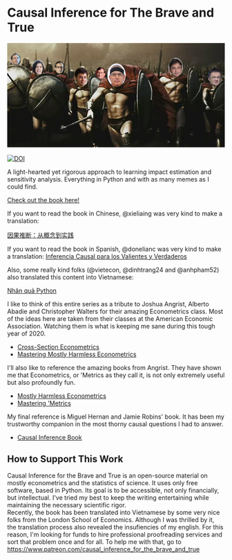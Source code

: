 # Causal Inference for The Brave and True

![img](./causal-inference-for-the-brave-and-true/data/img/brave-and-true.png)

[![DOI](https://zenodo.org/badge/255903310.svg)](https://zenodo.org/badge/latestdoi/255903310)

A light-hearted yet rigorous approach to learning impact estimation and sensitivity analysis. Everything in Python and with as many memes as I could find.

[Check out the book here!](https://matheusfacure.github.io/python-causality-handbook/landing-page.html)

If you want to read the book in Chinese, @xieliaing was very kind to make a translation:

[因果推断：从概念到实践](https://github.com/xieliaing/CausalInferenceIntro)

If you want to read the book in Spanish, @donelianc was very kind to make a translation:
[Inferencia Causal para los Valientes y Verdaderos](https://github.com/donelianc/introduccion-inferencia-causal)

Also, some really kind folks (@vietecon, @dinhtrang24 and @anhpham52) also translated this content into Vietnamese:

[Nhân quả Python](https://github.com/vietecon/NhanQuaPython)

I like to think of this entire series as a tribute to Joshua Angrist, Alberto Abadie and Christopher Walters for their amazing Econometrics class. Most of the ideas here are taken from their classes at the American Economic Association. Watching them is what is keeping me sane during this tough year of 2020.
* [Cross-Section Econometrics](https://www.aeaweb.org/conference/cont-ed/2017-webcasts)
* [Mastering Mostly Harmless Econometrics](https://www.aeaweb.org/conference/cont-ed/2020-webcasts)

I'll also like to reference the amazing books from Angrist. They have shown me that Econometrics, or 'Metrics as they call it, is not only extremely useful but also profoundly fun.

* [Mostly Harmless Econometrics](https://www.mostlyharmlesseconometrics.com/)
* [Mastering 'Metrics](https://www.masteringmetrics.com/)

My final reference is Miguel Hernan and Jamie Robins' book. It has been my trustworthy companion in the most thorny causal questions I had to answer.

* [Causal Inference Book](https://www.hsph.harvard.edu/miguel-hernan/causal-inference-book/)

## How to Support This Work

Causal Inference for the Brave and True is an open-source material on mostly econometrics and the statistics of science. It uses only free software, based in Python. Its goal is to be accessible, not only financially, but intellectual. I've tried my best to keep the writing entertaining while maintaining the necessary scientific rigor.  
Recently, the book has been translated into Vietnamese by some very nice folks from the London School of Economics. Although I was thrilled by it, the translation process also revealed the insufiencies of my english. For this reason, I'm looking for funds to hire professional proofreading services and sort that problem once and for all. To help me with that, go to https://www.patreon.com/causal_inference_for_the_brave_and_true
